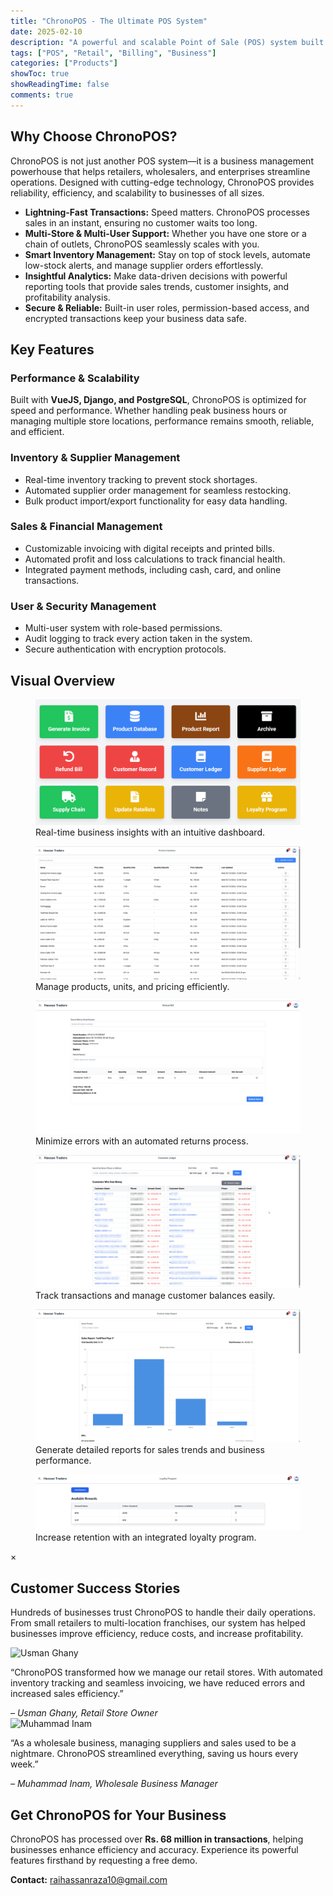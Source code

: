 ```yaml
---
title: "ChronoPOS - The Ultimate POS System"
date: 2025-02-10
description: "A powerful and scalable Point of Sale (POS) system built with VueJS, Django, and PostgreSQL."
tags: ["POS", "Retail", "Billing", "Business"]
categories: ["Products"]
showToc: true
showReadingTime: false
comments: true
---
```


<div class="chronopos-container">

## Why Choose ChronoPOS?  

<p class="justified-text">
ChronoPOS is not just another POS system—it is a business management powerhouse that helps retailers, wholesalers, and enterprises streamline operations. Designed with cutting-edge technology, ChronoPOS provides reliability, efficiency, and scalability to businesses of all sizes.
</p>

<ul class="feature-list">
  <li><strong>Lightning-Fast Transactions:</strong> Speed matters. ChronoPOS processes sales in an instant, ensuring no customer waits too long.</li>
  <li><strong>Multi-Store & Multi-User Support:</strong> Whether you have one store or a chain of outlets, ChronoPOS seamlessly scales with you.</li>
  <li><strong>Smart Inventory Management:</strong> Stay on top of stock levels, automate low-stock alerts, and manage supplier orders effortlessly.</li>
  <li><strong>Insightful Analytics:</strong> Make data-driven decisions with powerful reporting tools that provide sales trends, customer insights, and profitability analysis.</li>
  <li><strong>Secure & Reliable:</strong> Built-in user roles, permission-based access, and encrypted transactions keep your business data safe.</li>
</ul>

## Key Features  

### Performance & Scalability  
<p class="justified-text">
Built with <strong>VueJS, Django, and PostgreSQL</strong>, ChronoPOS is optimized for speed and performance. Whether handling peak business hours or managing multiple store locations, performance remains smooth, reliable, and efficient.
</p>

### Inventory & Supplier Management  
<ul class="feature-list">
  <li>Real-time inventory tracking to prevent stock shortages.</li>
  <li>Automated supplier order management for seamless restocking.</li>
  <li>Bulk product import/export functionality for easy data handling.</li>
</ul>

### Sales & Financial Management  
<ul class="feature-list">
  <li>Customizable invoicing with digital receipts and printed bills.</li>
  <li>Automated profit and loss calculations to track financial health.</li>
  <li>Integrated payment methods, including cash, card, and online transactions.</li>
</ul>

### User & Security Management  
<ul class="feature-list">
  <li>Multi-user system with role-based permissions.</li>
  <li>Audit logging to track every action taken in the system.</li>
  <li>Secure authentication with encryption protocols.</li>
</ul>

## Visual Overview  

<div class="image-grid">
  <figure>
    <img src="/assets/dashboard.png" alt="ChronoPOS Dashboard" class="zoomable">
    <figcaption>Real-time business insights with an intuitive dashboard.</figcaption>
  </figure>
  
  <figure>
    <img src="/assets/productdb.png" alt="Product Database" class="zoomable">
    <figcaption>Manage products, units, and pricing efficiently.</figcaption>
  </figure>
  
  <figure>
    <img src="/assets/returns.png" alt="Returns Management" class="zoomable">
    <figcaption>Minimize errors with an automated returns process.</figcaption>
  </figure>

  <figure>
    <img src="/assets/customerledger.png" alt="Customer Ledger" class="zoomable">
    <figcaption>Track transactions and manage customer balances easily.</figcaption>
  </figure>

  <figure>
    <img src="/assets/salesreport.png" alt="Sales Report" class="zoomable">
    <figcaption>Generate detailed reports for sales trends and business performance.</figcaption>
  </figure>

  <figure>
    <img src="/assets/loyaltyrewards.png" alt="Loyalty Rewards" class="zoomable">
    <figcaption>Increase retention with an integrated loyalty program.</figcaption>
  </figure>
</div>

<!-- Fullscreen Image Modal -->
<div id="imageModal" class="modal">
  <span class="close">&times;</span>
  <img class="modal-content" id="fullsizeImage">
</div>

## Customer Success Stories  

<p class="justified-text">
Hundreds of businesses trust ChronoPOS to handle their daily operations. From small retailers to multi-location franchises, our system has helped businesses improve efficiency, reduce costs, and increase profitability.  
</p>

<div class="customer-review">
  <img src="/assets/usman-ghany-customer.jpg" alt="Usman Ghany">
  <div class="customer-review-content">
    <p>“ChronoPOS transformed how we manage our retail stores. With automated inventory tracking and seamless invoicing, we have reduced errors and increased sales efficiency.”</p>
    <cite>– Usman Ghany, Retail Store Owner</cite>
  </div>
</div>

<div class="customer-review">
  <img src="/assets/muhammad-inam-customer.jpg" alt="Muhammad Inam">
  <div class="customer-review-content">
    <p>“As a wholesale business, managing suppliers and sales used to be a nightmare. ChronoPOS streamlined everything, saving us hours every week.”</p>
    <cite>– Muhammad Inam, Wholesale Business Manager</cite>
  </div>
</div>

## Get ChronoPOS for Your Business  

<p class="justified-text">
ChronoPOS has processed over <strong>Rs. 68 million in transactions</strong>, helping businesses enhance efficiency and accuracy. Experience its powerful features firsthand by requesting a free demo.
</p>

<p class="contact-info"><strong>Contact:</strong> <a href="mailto:raihassanraza10@gmail.com">raihassanraza10@gmail.com</a></p>

</div>


<script>
  document.addEventListener("DOMContentLoaded", function () {
    const modal = document.getElementById("imageModal");
    const modalImg = document.getElementById("fullsizeImage");
    const closeModal = document.querySelector(".close");

    // Ensure the modal is hidden initially
    modal.style.display = "none";

    document.querySelectorAll(".zoomable").forEach(img => {
      img.addEventListener("click", function () {
        modal.style.display = "flex";
        modalImg.src = this.src;
      });
    });

    closeModal.addEventListener("click", function () {
      modal.style.display = "none";
    });

    // Close modal when clicking outside the image
    modal.addEventListener("click", function (e) {
      if (e.target === modal) {
        modal.style.display = "none";
      }
    });
  });
</script>



</body>
</html>
